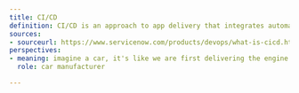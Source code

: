 ```yaml
---
title: CI/CD
definition: CI/CD is an approach to app delivery that integrates automation into app-development stages. CI/CD stands for continuous integration/continuous delivery or deployment, and grew out of agile-development practices aimed at reducing app development times and increasing the number of releases.
sources:
- sourceurl: https://www.servicenow.com/products/devops/what-is-cicd.html
perspectives:
- meaning: imagine a car, it's like we are first delivering the engine with wheels, then the chassis, then the windows, lights and so on. that is, we deliver as we build parts of our car (application)
  role: car manufacturer

---
```

